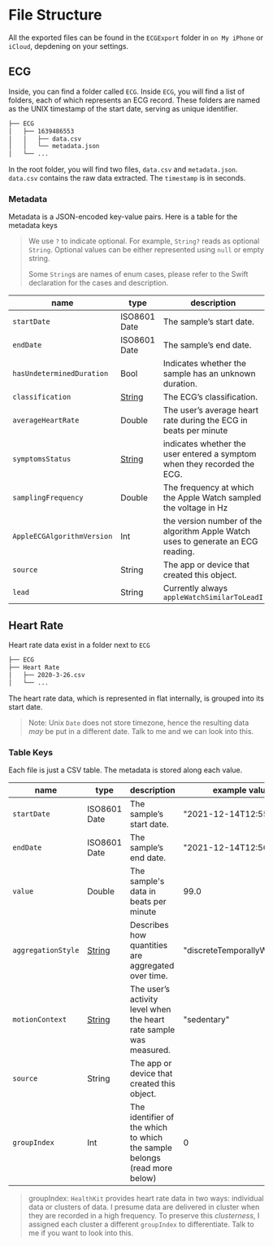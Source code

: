 # File Structure

All the exported files can be found in the `ECGExport` folder in `on My iPhone` or `iCloud`, depdening on your settings.

## ECG
Inside, you can find a folder called `ECG`. Inside `ECG`, you will find a list of folders, each of which represents an ECG record. These folders are named as the UNIX timestamp of the start date, serving as unique identifier.

```sh
├── ECG
│   ├── 1639486553
│   │   ├── data.csv
│   │   └── metadata.json
│   └── ...
```
In the root folder, you will find two files, `data.csv` and `metadata.json`. `data.csv` contains the raw data extracted. The `timestamp` is in seconds.

### Metadata
Metadata is a JSON-encoded key-value pairs. Here is a table for the metadata keys

> We use `?` to indicate optional. For example, `String?` reads as optional `String`. Optional values can be either represented using `null` or empty string.
>
> Some `String`s are names of enum cases, please refer to the Swift declaration for the cases and description.

| name | type | description | example value |
|------|------|-------------|---------------|
| `startDate` | ISO8601 Date | The sample’s start date. | "2021-12-14T12:55:53Z" |
| `endDate` | ISO8601 Date | The sample’s end date. | "2021-12-14T12:56:23Z" |
| `hasUndeterminedDuration` | Bool | Indicates whether the sample has an unknown duration. | false |
| `classification` | [String](https://developer.apple.com/documentation/healthkit/hkelectrocardiogram/classification-swift.enum) | The ECG’s classification. | "sinusRhythm" |
| `averageHeartRate` | Double | The user’s average heart rate during the ECG in beats per minute | 94 |
| `symptomsStatus` | [String](https://developer.apple.com/documentation/healthkit/hkelectrocardiogram/symptomsstatus-swift.enum) | indicates whether the user entered a symptom when they recorded the ECG. | "notSet" |
| `samplingFrequency` | Double | The frequency at which the Apple Watch sampled the voltage in Hz | 511.0390625 |
| `AppleECGAlgorithmVersion` | Int | the version number of the algorithm Apple Watch uses to generate an ECG reading. | 1 |
| `source` | String | The app or device that created this object. | "ECG (com.apple.NanoHeartRhythm)" |
| `lead` | String | Currently always `appleWatchSimilarToLeadI` | "appleWatchSimilarToLeadI" |


## Heart Rate
Heart rate data exist in a folder next to `ECG`

```sh
├── ECG
├── Heart Rate
│   ├── 2020-3-26.csv
│   └── ...
```

The heart rate data, which is represented in flat internally, is grouped into its start date.

> Note: 
> Unix `Date` does not store timezone, hence the resulting data *may* be put in a different date. Talk to me and we can look into this.

### Table Keys

Each file is just a CSV table. The metadata is stored along each value.

| name | type | description | example value |
|------|------|-------------|---------------|
| `startDate` | ISO8601 Date | The sample’s start date. | "2021-12-14T12:55:53Z" |
| `endDate` | ISO8601 Date | The sample’s end date. | "2021-12-14T12:56:23Z" |
| `value` | Double | The sample's data in beats per minute | 99.0 |
| `aggregationStyle` | [String](https://developer.apple.com/documentation/healthkit/hkquantityaggregationstyle) | Describes how quantities are aggregated over time. | "discreteTemporallyWeighted" |
| `motionContext` | [String](https://developer.apple.com/documentation/healthkit/hkheartratemotioncontext) | The user’s activity level when the heart rate sample was measured. | "sedentary" | 
| `source` | String | The app or device that created this object. |  |
| `groupIndex` | Int | The identifier of the which to which the sample belongs (read more below) | 0 |

> groupIndex:
> `HealthKit` provides heart rate data in two ways: individual data or clusters of data. I presume data are delivered in cluster when they are recorded in a high frequency. To preserve this *clusterness*, I assigned each cluster a different `groupIndex` to differentiate. Talk to me if you want to look into this.


